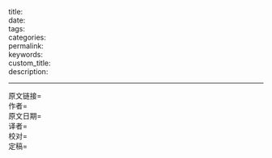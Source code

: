 title: 
<br>date: 
<br>tags: 
<br>categories: 
<br>permalink: 
<br>keywords: 
<br>custom_title: 
<br>description: 

---

原文链接=
<br>作者=
<br>原文日期=
<br>译者=
<br>校对=
<br>定稿=

<!--此处开始正文-->
